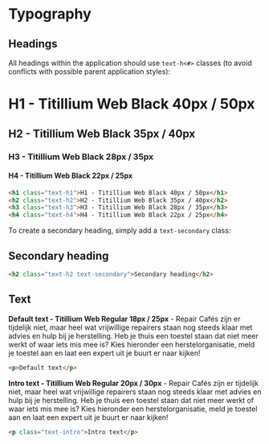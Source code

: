 # Typography

## Headings

All headings within the application should use `text-h<#>` classes (to avoid conflicts with possible parent application styles):

<r-app>
<h1 class="text-h1">H1 - Titillium Web Black 40px / 50px</h1>
<h2 class="text-h2">H2 - Titillium Web Black 35px / 40px</h2>
<h3 class="text-h3">H3 - Titillium Web Black 28px / 35px</h3>
<h4 class="text-h4">H4 - Titillium Web Black 22px / 25px</h4>
</r-app>

```html
<h1 class="text-h1">H1 - Titillium Web Black 40px / 50px</h1>
<h2 class="text-h2">H2 - Titillium Web Black 35px / 40px</h2>
<h3 class="text-h3">H3 - Titillium Web Black 28px / 35px</h3>
<h4 class="text-h4">H4 - Titillium Web Black 22px / 25px</h4>
```

To create a secondary heading, simply add a `text-secondary` class:

<r-app>
<h2 class="text-h2 text-secondary">Secondary heading</h2>
</r-app>

```html
<h2 class="text-h2 text-secondary">Secondary heading</h2>
```

## Text

<r-app>
<p><strong>Default text - Titillium Web Regular 18px / 25px</strong> - Repair Cafés zijn er tijdelijk niet, maar heel wat vrijwillige repairers staan nog steeds klaar met advies en hulp bij je herstelling. Heb je thuis een toestel staan dat niet meer werkt of waar iets mis mee is? Kies hieronder een herstelorganisatie, meld je toestel aan en laat een expert uit je buurt er naar kijken!</p>
</r-app>

```html
<p>Default text</p>
```

<r-app>
<p class="text-intro"><strong>Intro text - Titillium Web Regular 20px / 30px</strong> - Repair Cafés zijn er tijdelijk niet, maar heel wat vrijwillige repairers staan nog steeds klaar met advies en hulp bij je herstelling. Heb je thuis een toestel staan dat niet meer werkt of waar iets mis mee is? Kies hieronder een herstelorganisatie, meld je toestel aan en laat een expert uit je buurt er naar kijken!</p>
</r-app>

```html
<p class="text-intro">Intro text</p>
```

<r-icon name="mdi"/>
